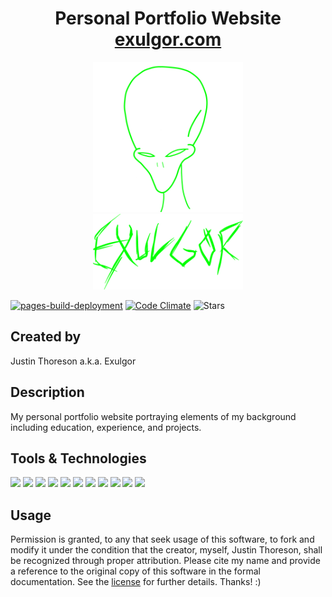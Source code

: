 <div align="center">
  <h1>
    Personal Portfolio Website<br />
    <a href="https://exulgor.com">exulgor.com</a>
  </h1>
  <img src="./assets/alien-lime.png" style="width: 25vw;" alt="alien"/><br />
  <img src="./assets/exulgor-drawing.png" style="width: 25vw;" alt="exulgor"/>
</div>

[![pages-build-deployment](https://github.com/thoresonjd/react-portfolio/actions/workflows/pages/pages-build-deployment/badge.svg?branch=gh-pages)](https://github.com/thoresonjd/react-portfolio/actions/workflows/pages/pages-build-deployment)
[![Code Climate](https://codeclimate.com/github/thoresonjd/react-portfolio/badges/gpa.svg)](https://codeclimate.com/github/thoresonjd/react-portfolio)
![Stars](https://img.shields.io/github/stars/thoresonjd/react-portfolio?logo=github&style=social)

## Created by
Justin Thoreson a.k.a. Exulgor

## Description
My personal portfolio website portraying elements of my background including education, experience, and projects.

## Tools & Technologies
![](https://img.shields.io/badge/React-20232A?style=for-the-badge&logo=react&logoColor=61DAFB)
![](https://img.shields.io/badge/TypeScript-007ACC?style=for-the-badge&logo=typescript&logoColor=white)
![](https://img.shields.io/badge/json-5E5C5C?style=for-the-badge&logo=json&logoColor=white)
![](https://img.shields.io/badge/Node.js-339933?style=for-the-badge&logo=nodedotjs&logoColor=white)
![](https://img.shields.io/badge/npm-CB3837?style=for-the-badge&logo=npm&logoColor=white)
![](https://img.shields.io/badge/GIT-E44C30?style=for-the-badge&logo=git&logoColor=white)
![](https://img.shields.io/badge/GitHub-100000?style=for-the-badge&logo=github&logoColor=white)
![](https://img.shields.io/badge/GitHub%20Pages-222222?style=for-the-badge&logo=GitHub%20Pages&logoColor=white)
![](https://img.shields.io/badge/VSCode-0078D4?style=for-the-badge&logo=visual%20studio%20code&logoColor=white)
![](https://img.shields.io/badge/HTML5-E34F26?style=for-the-badge&logo=html5&logoColor=white)
![](https://img.shields.io/badge/CSS3-1572B6?style=for-the-badge&logo=css3&logoColor=white)

## Usage
Permission is granted, to any that seek usage of this software, to fork and modify it under the condition that the creator, myself, Justin Thoreson, shall be recognized through proper attribution. Please cite my name and provide a reference to the original copy of this software in the formal documentation. See the [license](LICENSE) for further details. Thanks! :)
